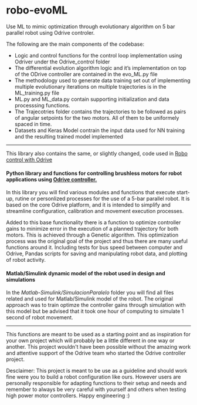 # robo-evoML
Use ML to mimic optimization through evolutionary algorithm on 5 bar parallel robot using Odrive controler.

The following are the main components of the codebase:

- Logic and control functions for the control loop implementation using Odriver under the Odrive_control folder
- The differential evolution algorithm logic and it’s implementation on top of the ODrive controller are contained in the evo_ML.py file
- The methodology used to generate data training set out of implementing multiple evolutionary iterations on multiple trajectories is in the ML_training.py file
- ML.py and ML_data.py contain supporting initialization and data processsing functions.
- The Trajecotries folder contains the trajectories to be followed as pairs of angular setpoints for the two motors. All of them to be uniformely spaced in time.
- Datasets and Keras Model contrain the input data used for NN training and the resulting trained model implemented


***

This library also contains the same, or slightly changed, code used in [Robo control with Odrive](https://github.com/valenmgama/robo-control)

#### Python library and functions for controlling brushless motors for robot applications using [Odrive controller.](https://www.semanticscholar.org/paper/Development-of-a-Five-Bar-Parallel-Robot-With-Large-Campos-Bourbonnais/4f945b3db879c18c8fdf2b01860d8a9b2f9a274d?p2df)
In this library you will find various modules and functions that execute start-up, rutine or personlized processes for the use of a 5-bar parallel robot. It is based on the core Odrive platform, and it is intended to simplify and streamline configuration, calibration and movement execution processes.

Added to this base functionality there is a function to optimize controller gains to minimize error in the execution of a planned trajectory for both motors. This is achieved through a Genetic algorithm. This optimization process was the original goal of the project and thus there are many useful functions around it. 
Including tests for bus speed between computer and Odrive, Pandas scripts for saving and manipulating robot data, and plotting of robot activity.

#### Matlab/Simulink dynamic model of the robot used in design and simulations
In the _Matlab-Simulink/SimulacionParalelo_ folder you will find all files related and used for Matlab/Simulink model of the robot. The original approach was to train optimze the controller gains through simulation with this model but be advised that it took one hour of computing to simulate 1 second of robot movement.

---

This functions are meant to be used as a starting point and as inspiration for your own project which will probably be a little different in one way or another. This project wouldn't have been possible without the amazing work and attentive support of the Odrive team who started the Odrive controller project.

Desclaimer: This project is meant to be use as a guideline and should work fine were you to build a robot configuration like ours. However users are personally responsible for adapting functions to their setup and needs and remember to always be very careful with yourself and others when testing high power motor controllers. Happy engineering :)
